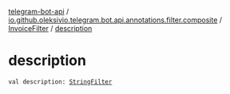 [telegram-bot-api](../../index.md) / [io.github.oleksivio.telegram.bot.api.annotations.filter.composite](../index.md) / [InvoiceFilter](index.md) / [description](./description.md)

# description

`val description: `[`StringFilter`](../../io.github.oleksivio.telegram.bot.api.annotations.filter.primitive/-string-filter/index.md)